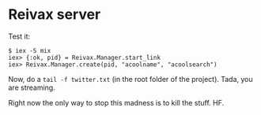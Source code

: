 # Reivax server

Test it:

```
$ iex -S mix
iex> {:ok, pid} = Reivax.Manager.start_link
iex> Reivax.Manager.create(pid, "acoolname", "acoolsearch")
```

Now, do a `tail -f twitter.txt` (in the root folder of the project). Tada, you are streaming.

Right now the only way to stop this madness is to kill the stuff. HF.
